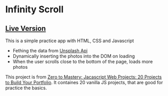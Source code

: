 # Infinity Scroll

## [Live Version](https://dhadhazi.github.io/InfinityScroll/)

This is a simple practice app with HTML, CSS and Javascript

- Fething the data from [Unsplash Api](https://unsplash.com/documentation/)
- Dynamically inserting the photos into the DOM on loading
- When the user scrolls close to the bottom of the page, loads more photos

This project is from [Zero to Mastery: Jacascript Web Projects: 20 Projects to Build Your Portfolio](https://academy.zerotomastery.io/p/javascript-projects). It containes 20 vanilla JS projects, that are good for practice the basics.
